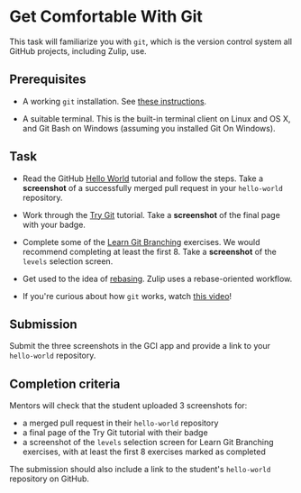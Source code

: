 # Get Comfortable With Git

This task will familiarize you with `git`, which is the version control system
all GitHub projects, including Zulip, use.

## Prerequisites

* A working `git` installation. See [these instructions](https://git-scm.com/book/en/v2/Getting-Started-Installing-Git).

* A suitable terminal. This is the built-in terminal client on Linux and OS X,
 and Git Bash on Windows (assuming you installed Git On Windows).

## Task

* Read the GitHub [Hello World](https://guides.github.com/activities/hello-world/) tutorial and follow
  the steps. Take a **screenshot** of a successfully merged pull request in your
  `hello-world` repository.

* Work through the [Try Git](https://try.github.io/) tutorial. Take a
  **screenshot** of the final page with your badge.

* Complete some of the [Learn Git Branching](http://learnGegitbranching.js.org/)
  exercises. We would recommend completing at least the first 8. Take a
  **screenshot** of the `levels` selection screen.

* Get used to the idea of
  [rebasing](https://git-scm.com/book/en/v2/Git-Tools-Rewriting-History#Changing-Multiple-Commit-Messages).
  Zulip uses a rebase-oriented workflow.

* If you're curious about how `git` works, watch [this video](https://www.youtube.com/watch?v=Y2Msq90ZknI)!

## Submission

Submit the three screenshots in the GCI app and provide a link to your
`hello-world` repository.

## Completion criteria

Mentors will check that the student uploaded 3 screenshots for:
- a merged pull request in their `hello-world` repository
- a final page of the Try Git tutorial with their badge
- a screenshot of the `levels` selection screen for Learn Git Branching
  exercises, with at least the first 8 exercises marked as completed

The submission should also include a link to the student's `hello-world`
repository on GitHub.

